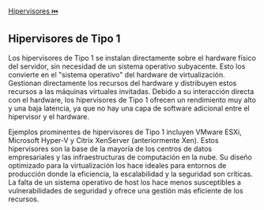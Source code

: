 [Hipervisores ⏮️](VM/Hipervisores.md)

## Hipervisores de Tipo 1

Los hipervisores de Tipo 1 se instalan directamente sobre el hardware físico del servidor, sin necesidad de un sistema operativo subyacente. Esto los convierte en el "sistema operativo" del hardware de virtualización. Gestionan directamente los recursos del hardware y distribuyen estos recursos a las máquinas virtuales invitadas. Debido a su interacción directa con el hardware, los hipervisores de Tipo 1 ofrecen un rendimiento muy alto y una baja latencia, ya que no hay una capa de software adicional entre el hipervisor y el hardware.

Ejemplos prominentes de hipervisores de Tipo 1 incluyen VMware ESXi, Microsoft Hyper-V y Citrix XenServer (anteriormente Xen). Estos hipervisores son la base de la mayoría de los centros de datos empresariales y las infraestructuras de computación en la nube. Su diseño optimizado para la virtualización los hace ideales para entornos de producción donde la eficiencia, la escalabilidad y la seguridad son críticas. La falta de un sistema operativo de host los hace menos susceptibles a vulnerabilidades de seguridad y ofrece una gestión más eficiente de los recursos.
